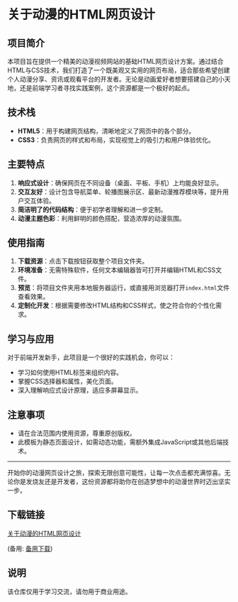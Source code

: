 # 关于动漫的HTML网页设计

## 项目简介

本项目旨在提供一个精美的动漫视频网站的基础HTML网页设计方案。通过结合HTML与CSS技术，我们打造了一个既美观又实用的网页布局，适合那些希望创建个人动漫分享、资讯或观看平台的开发者。无论是动画爱好者想要搭建自己的小天地，还是前端学习者寻找实践案例，这个资源都是一个极好的起点。

## 技术栈

- **HTML5**：用于构建网页结构，清晰地定义了网页中的各个部分。
- **CSS3**：负责网页的样式和布局，实现视觉上的吸引力和用户体验优化。

## 主要特点

1. **响应式设计**：确保网页在不同设备（桌面、平板、手机）上均能良好显示。
2. **交互友好**：设计包含导航菜单、轮播图展示区、最新动漫推荐模块等，提升用户交互体验。
3. **简洁明了的代码结构**：便于初学者理解和进一步定制。
4. **动漫主题色彩**：利用鲜明的颜色搭配，营造浓厚的动漫氛围。

## 使用指南

1. **下载资源**：点击下载按钮获取整个项目文件夹。
2. **环境准备**：无需特殊软件，任何文本编辑器皆可打开并编辑HTML和CSS文件。
3. **预览**：将项目文件夹用本地服务器运行，或直接用浏览器打开`index.html`文件查看效果。
4. **定制化开发**：根据需要修改HTML结构和CSS样式，使之符合你的个性化需求。

## 学习与应用

对于前端开发新手，此项目是一个很好的实践机会，你可以：
- 学习如何使用HTML标签来组织内容。
- 掌握CSS选择器和属性，美化页面。
- 深入理解响应式设计原理，适应多屏幕显示。

## 注意事项

- 请在合法范围内使用资源，尊重原创版权。
- 此模板为静态页面设计，如需动态功能，需额外集成JavaScript或其他后端技术。

---

开始你的动漫网页设计之旅，探索无限创意可能性，让每一次点击都充满惊喜。无论你是发烧友还是开发者，这份资源都将助你在创造梦想中的动漫世界时迈出坚实一步。

## 下载链接
[关于动漫的HTML网页设计](https://pan.quark.cn/s/ea944be8698f) 

(备用: [备用下载](https://pan.baidu.com/s/19UtE3KSiJRdNVBR538V0DQ?pwd=1234))

## 说明

该仓库仅用于学习交流，请勿用于商业用途。
